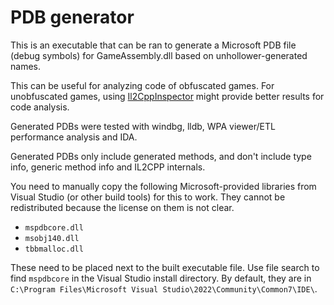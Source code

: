 # PDB generator

This is an executable that can be ran to generate a Microsoft PDB file (debug symbols) for GameAssembly.dll based on unhollower-generated names.

This can be useful for analyzing code of obfuscated games. For unobfuscated games, using [Il2CppInspector](https://github.com/djkaty/Il2CppInspector) might provide better results for code analysis.

Generated PDBs were tested with windbg, lldb, WPA viewer/ETL performance analysis and IDA.

Generated PDBs only include generated methods, and don't include type info, generic method info and IL2CPP internals.

You need to manually copy the following Microsoft-provided libraries from Visual Studio (or other build tools) for this to work. They cannot be redistributed because the license on them is not clear.

 * `mspdbcore.dll`
 * `msobj140.dll`
 * `tbbmalloc.dll`

These need to be placed next to the built executable file. Use file search to find `mspdbcore` in the Visual Studio install directory. By default, they are in `C:\Program Files\Microsoft Visual Studio\2022\Community\Common7\IDE\`.
